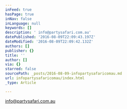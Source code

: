 ```yaml
---
inFeed: true
hasPage: true
inNav: false
inLanguage: null
keywords: []
description: ' info@partysafari.com.au'
datePublished: '2016-08-09T22:09:43.197Z'
dateModified: '2016-08-09T22:09:42.132Z'
authors: []
publisher: {}
title: ''
author: []
via: {}
starred: false
sourcePath: _posts/2016-08-09-infopartysafaricomau.md
url: infopartysafaricomau/index.html
_type: Article

---
```

info@partysafari.com.au